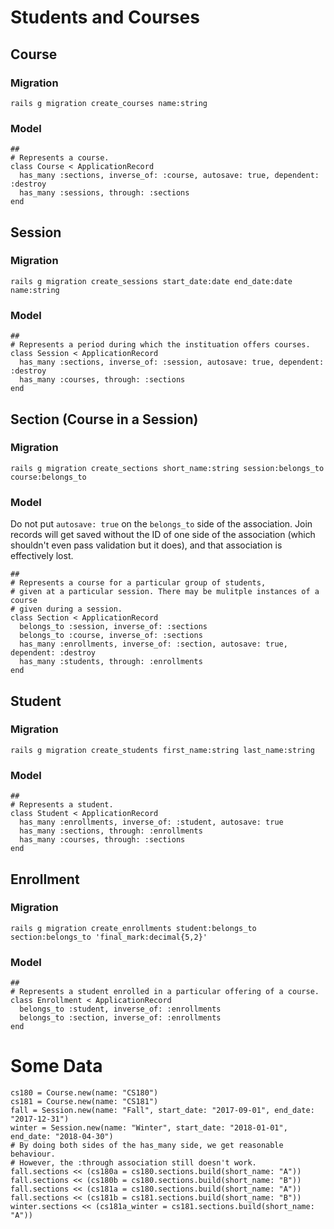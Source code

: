 # Students and Courses
## Course
### Migration
```
rails g migration create_courses name:string
```
### Model
```
##
# Represents a course.
class Course < ApplicationRecord
  has_many :sections, inverse_of: :course, autosave: true, dependent: :destroy
  has_many :sessions, through: :sections
end
```
## Session
### Migration
```
rails g migration create_sessions start_date:date end_date:date name:string
```
### Model
```
##
# Represents a period during which the instituation offers courses.
class Session < ApplicationRecord
  has_many :sections, inverse_of: :session, autosave: true, dependent: :destroy
  has_many :courses, through: :sections
end
```
## Section (Course in a Session)
### Migration
```
rails g migration create_sections short_name:string session:belongs_to course:belongs_to
```
### Model
Do not put `autosave: true` on the `belongs_to` side of the association.
Join records will get saved without the ID of one side of the association
(which shouldn't even pass validation but it does),
and that association is effectively lost.
```
##
# Represents a course for a particular group of students,
# given at a particular session. There may be mulitple instances of a course
# given during a session.
class Section < ApplicationRecord
  belongs_to :session, inverse_of: :sections
  belongs_to :course, inverse_of: :sections
  has_many :enrollments, inverse_of: :section, autosave: true, dependent: :destroy
  has_many :students, through: :enrollments
end
```
## Student
### Migration
```
rails g migration create_students first_name:string last_name:string
```
### Model
```
##
# Represents a student.
class Student < ApplicationRecord
  has_many :enrollments, inverse_of: :student, autosave: true
  has_many :sections, through: :enrollments
  has_many :courses, through: :sections
end
```
## Enrollment
### Migration
```
rails g migration create_enrollments student:belongs_to section:belongs_to 'final_mark:decimal{5,2}'
```
### Model
```
##
# Represents a student enrolled in a particular offering of a course.
class Enrollment < ApplicationRecord
  belongs_to :student, inverse_of: :enrollments
  belongs_to :section, inverse_of: :enrollments
end
```

# Some Data
```
cs180 = Course.new(name: "CS180")
cs181 = Course.new(name: "CS181")
fall = Session.new(name: "Fall", start_date: "2017-09-01", end_date: "2017-12-31")
winter = Session.new(name: "Winter", start_date: "2018-01-01", end_date: "2018-04-30")
# By doing both sides of the has_many side, we get reasonable behaviour.
# However, the :through association still doesn't work.
fall.sections << (cs180a = cs180.sections.build(short_name: "A"))
fall.sections << (cs180b = cs180.sections.build(short_name: "B"))
fall.sections << (cs181a = cs180.sections.build(short_name: "A"))
fall.sections << (cs181b = cs181.sections.build(short_name: "B"))
winter.sections << (cs181a_winter = cs181.sections.build(short_name: "A"))
```
